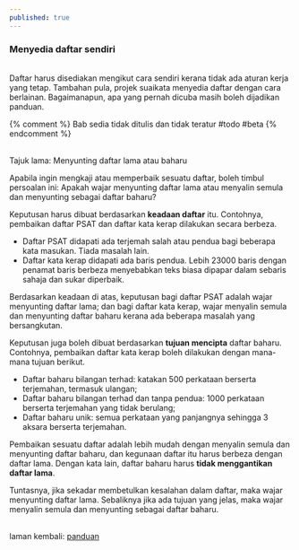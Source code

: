 ```yaml
---
published: true
---
```


### Menyedia daftar sendiri

&nbsp;  
Daftar harus disediakan mengikut cara sendiri kerana tidak
ada aturan kerja yang tetap. Tambahan pula, projek suaikata
menyedia daftar dengan cara berlainan. Bagaimanapun, apa
yang pernah dicuba masih boleh dijadikan panduan.

{% comment %}
Bab sedia tidak ditulis dan tidak teratur #todo #beta
{% endcomment %}

&nbsp;  
Tajuk lama: Menyunting daftar lama atau baharu

Apabila ingin mengkaji atau memperbaik sesuatu daftar, boleh
timbul persoalan ini: Apakah wajar menyunting daftar lama
atau menyalin semula dan menyunting sebagai daftar baharu?

Keputusan harus dibuat berdasarkan **keadaan daftar** itu.
Contohnya, pembaikan daftar PSAT dan daftar kata kerap
dilakukan secara berbeza.

- Daftar PSAT didapati ada terjemah salah atau pendua bagi
beberapa kata masukan. Tiada masalah lain.
- Daftar kata kerap didapati ada baris pendua. Lebih 23000
baris dengan penamat baris berbeza menyebabkan teks biasa
dipapar dalam sebaris sahaja dan sukar diperbaik.

Berdasarkan keadaan di atas, keputusan bagi daftar PSAT
adalah wajar menyunting daftar lama; dan bagi daftar kata
kerap, wajar menyalin semula dan menyunting daftar baharu
kerana ada beberapa masalah yang bersangkutan.

Keputusan juga boleh dibuat berdasarkan **tujuan mencipta**
daftar baharu. Contohnya, pembaikan daftar kata kerap boleh
dilakukan dengan mana-mana tujuan berikut.

- Daftar baharu bilangan terhad: katakan
500 perkataan berserta terjemahan, termasuk ulangan;
- Daftar baharu bilangan terhad dan tanpa pendua: 1000
perkataan berserta terjemahan yang tidak berulang;
- Daftar baharu unik: semua perkataan yang panjangnya
sehingga 3 aksara berserta terjemahan.

Pembaikan sesuatu daftar adalah lebih mudah dengan menyalin
semula dan menyunting daftar baharu, dan kegunaan daftar itu
harus berbeza dengan daftar lama. Dengan kata lain, daftar
baharu harus **tidak menggantikan daftar lama**.

Tuntasnya, jika sekadar membetulkan kesalahan dalam daftar,
maka wajar menyunting daftar lama. Sebaliknya jika ada
tujuan yang jelas, maka wajar menyalin semula dan menyunting
sebagai daftar baharu.

&nbsp;  
laman kembali: [panduan][0]

  [0]: ../index.md
